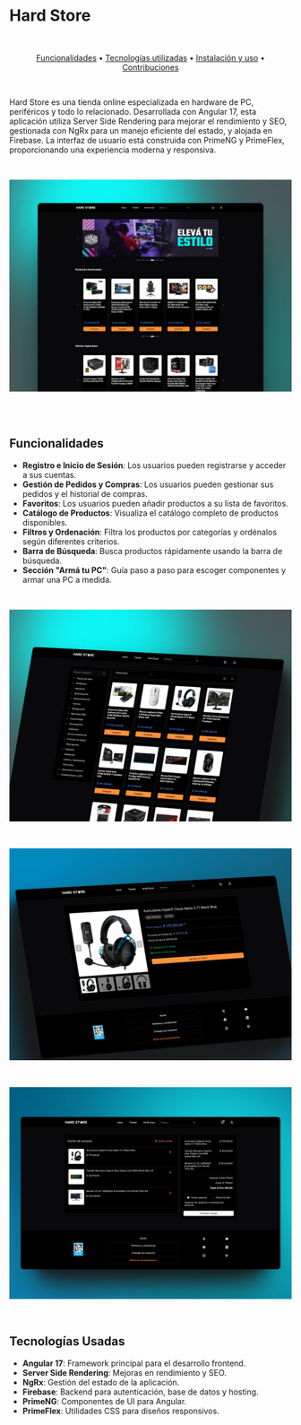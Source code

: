 # Hard Store

<br>

<p align="center">
  <a href="#Funcionalidades">Funcionalidades</a> •
  <a href="#Tecnologías-utilizadas">Tecnologías utilizadas</a> •
  <a href="#Instalación-y-uso">Instalación y uso</a> •
  <a href="#Contribuciones">Contribuciones</a>
</p>

<br>

Hard Store es una  tienda online especializada en hardware de PC, periféricos y todo lo relacionado. Desarrollada con Angular 17, esta aplicación utiliza Server Side Rendering para mejorar el rendimiento y SEO, gestionada con NgRx para un manejo eficiente del estado, y alojada en Firebase. La interfaz de usuario está construida con PrimeNG y PrimeFlex, proporcionando una experiencia moderna y responsiva.

<br>

![screenshot](./docs/assets/home.png)

<br>
<br>

## Funcionalidades

- **Registro e Inicio de Sesión**: Los usuarios pueden registrarse y acceder a sus cuentas.
- **Gestión de Pedidos y Compras**: Los usuarios pueden gestionar sus pedidos y el historial de compras.
- **Favoritos**: Los usuarios pueden añadir productos a su lista de favoritos.
- **Catálogo de Productos**: Visualiza el catálogo completo de productos disponibles.
- **Filtros y Ordenación**: Filtra los productos por categorías y ordénalos según diferentes criterios.
- **Barra de Búsqueda**: Busca productos rápidamente usando la barra de búsqueda.
- **Sección "Armá tu PC"**: Guía paso a paso para escoger componentes y armar una PC a medida.

<br>

![screenshot](./docs/assets/shop.png)

<br>

![screenshot](./docs/assets/product.png)

<br>

![screenshot](./docs/assets/cart.png)

<br>

## Tecnologías Usadas

- **Angular 17**: Framework principal para el desarrollo frontend.
- **Server Side Rendering**: Mejoras en rendimiento y SEO.
- **NgRx**: Gestión del estado de la aplicación.
- **Firebase**: Backend para autenticación, base de datos y hosting.
- **PrimeNG**: Componentes de UI para Angular.
- **PrimeFlex**: Utilidades CSS para diseños responsivos.
  
<br>

